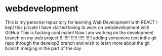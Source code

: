 # webdevelopment
This is my personal repository for learning Web Development with REACT
I kept this private 
I have started loving to work on webdevelopment with GitHub
This is fucking cool mahn!
Now I am working on the development branch on my web project !!
!!!!!
!!!!!
!!!!!
!!!!!
adding somemore text inthe git repo through the develop2 branch and 
wish to learn more about the git branch merging in the part of the day

